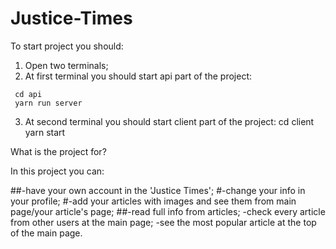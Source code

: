 # Justice-Times

To start project you should:

1) Open two terminals;
2) At first terminal you should start api part of the project:
 ```
  cd api
  yarn run server
  ```
3) At second terminal you should start client part of the project:
  cd client
  yarn start

What is the project for?

In this project you can:

##-have your own account in the 'Justice Times';
#-change your info in your profile;
#-add your articles with images and see them from main page/your article's page;
##-read full info from articles;
-check every article from other users at the main page;
-see the most popular article at the top of the main page.
